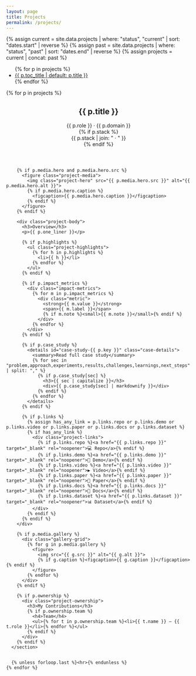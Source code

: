 ```yaml
---
layout: page
title: Projects
permalink: /projects/
---
```


{% assign current = site.data.projects | where: "status", "current" | sort: "dates.start" | reverse %}
{% assign past    = site.data.projects | where: "status", "past"    | sort: "dates.end"   | reverse %}
{% assign projects = current | concat: past %}

<div class="projects-layout">
  <aside class="toc">
    <nav aria-label="Projects table of contents">
      <ul>
        {% for p in projects %}
          <li><a id="toc-{{ p.key }}" href="#{{ p.key }}">{{ p.toc_title | default: p.title }}</a></li>
        {% endfor %}
      </ul>
    </nav>
  </aside>

  <main class="projects-main">
    {% for p in projects %}
      <section class="project-section anchor-target" id="{{ p.key }}">
        <header class="project-header">
          <h2>{{ p.title }}</h2>
          <div class="project-meta">
            <span>{{ p.role }}</span> · <span>{{ p.domain }}</span>
          </div>
          {% if p.stack %}
            <div class="project-stack">{{ p.stack | join: " · " }}</div>
          {% endif %}
        </header>

        {% if p.media.hero and p.media.hero.src %}
          <figure class="project-media">
            <img class="project-hero" src="{{ p.media.hero.src }}" alt="{{ p.media.hero.alt }}">
            {% if p.media.hero.caption %}
              <figcaption>{{ p.media.hero.caption }}</figcaption>
            {% endif %}
          </figure>
        {% endif %}

        <div class="project-body">
          <h3>Overview</h3>
          <p>{{ p.one_liner }}</p>

          {% if p.highlights %}
            <ul class="project-highlights">
              {% for h in p.highlights %}
                <li>{{ h }}</li>
              {% endfor %}
            </ul>
          {% endif %}

          {% if p.impact_metrics %}
            <div class="impact-metrics">
              {% for m in p.impact_metrics %}
                <div class="metric">
                  <strong>{{ m.value }}</strong>
                  <span>{{ m.label }}</span>
                  {% if m.note %}<small>{{ m.note }}</small>{% endif %}
                </div>
              {% endfor %}
            </div>
          {% endif %}

          {% if p.case_study %}
            <details id="case-study-{{ p.key }}" class="case-details">
              <summary>Read full case study</summary>
              {% for sec in "problem,approach,experiments,results,challenges,learnings,next_steps" | split: "," %}
                {% if p.case_study[sec] %}
                  <h3>{{ sec | capitalize }}</h3>
                  <div>{{ p.case_study[sec] | markdownify }}</div>
                {% endif %}
              {% endfor %}
            </details>
          {% endif %}

          {% if p.links %}
            {% assign has_any_link = p.links.repo or p.links.demo or p.links.video or p.links.paper or p.links.docs or p.links.dataset %}
            {% if has_any_link %}
              <div class="project-links">
                {% if p.links.repo %}<a href="{{ p.links.repo }}" target="_blank" rel="noopener">💻 Repo</a>{% endif %}
                {% if p.links.demo %}<a href="{{ p.links.demo }}" target="_blank" rel="noopener">🔗 Demo</a>{% endif %}
                {% if p.links.video %}<a href="{{ p.links.video }}" target="_blank" rel="noopener">▶️ Video</a>{% endif %}
                {% if p.links.paper %}<a href="{{ p.links.paper }}" target="_blank" rel="noopener">📄 Paper</a>{% endif %}
                {% if p.links.docs %}<a href="{{ p.links.docs }}" target="_blank" rel="noopener">📑 Docs</a>{% endif %}
                {% if p.links.dataset %}<a href="{{ p.links.dataset }}" target="_blank" rel="noopener">📊 Dataset</a>{% endif %}
              </div>
            {% endif %}
          {% endif %}
        </div>

        {% if p.media.gallery %}
          <div class="gallery-grid">
            {% for g in p.media.gallery %}
              <figure>
                <img src="{{ g.src }}" alt="{{ g.alt }}">
                {% if g.caption %}<figcaption>{{ g.caption }}</figcaption>{% endif %}
              </figure>
            {% endfor %}
          </div>
        {% endif %}

        {% if p.ownership %}
          <div class="project-ownership">
            <h3>My Contributions</h3>
            {% if p.ownership.team %}
              <h4>Team</h4>
              <ul>{% for t in p.ownership.team %}<li>{{ t.name }} — {{ t.role }}</li>{% endfor %}</ul>
            {% endif %}
          </div>
        {% endif %}
      </section>


      {% unless forloop.last %}<hr>{% endunless %}
    {% endfor %}
  </main>
</div>

